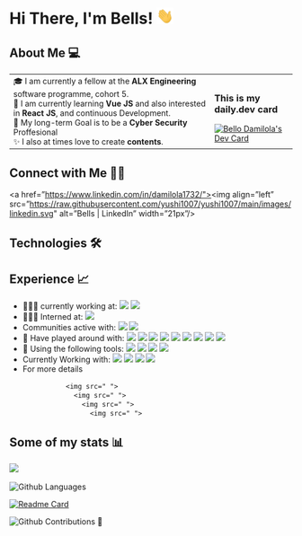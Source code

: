 # Hi There, I'm Bells! <img  src="https://raw.githubusercontent.com/ABSphreak/ABSphreak/master/gifs/Hi.gif" width="30px"> 



<h2>About Me  💻 </h2> 

<table>
<tr>
  <td valign="center">
    🎓 I am currently a fellow at the <strong>ALX Engineering</strong> software programme, cohort 5. <br>
    🌱 I am currently learning <strong>Vue JS</strong> and also interested in <strong>React JS</strong>, and continuous Development. <br>
    🎯 My long-term Goal is to be a <strong>Cyber Security</strong> Proffesional <br>
    ✨ I also at times love to create <strong>contents</strong>.
<td >
  <h3> This is my daily.dev card </h3>
    <a href="https://app.daily.dev/Damilola1732">
      <img src="https://api.daily.dev/devcards/8102222db6c64075af918f68a4181a5d.png?r=ubi" width="400" alt="Bello Damilola's Dev Card"/>
  </a>
  </td>
</tr>
</table>

<h2> Connect with Me 🤝🏾 </h2> 

<a href=”https://www.linkedin.com/in/damilola1732/"><img align=”left” src=”https://raw.githubusercontent.com/yushi1007/yushi1007/main/images/linkedin.svg" alt=”Bells | LinkedIn” width=”21px”/></a>


<h2> Technologies 🛠️ </h2>



<h2> Experience 📈 </h2>
<ul>
  <li> 👨🏽‍💻 currently working at: <img src="https://img.shields.io/badge/-.%20%20%20%20%20Digital%20agency%20%20%20%20%20%20-orange"> <img src="https://img.shields.io/badge/-.%20%20%20%20%20%20ALX%20SE-lightgrey">  </li>
  <li> 👨🏽‍💻 Interned at: <img src="https://img.shields.io/badge/-.%20%20%20%20%20TIIDELab-blue"> </li>
   <li> Communities active with: <img src="https://img.shields.io/badge/code-Lagos%20Dev.%20community-yellow ">
                <img src=" https://img.shields.io/badge/TIIDELab-Dev.%20community-yellowgreen"> </li> 
   <li> 🔭 Have played around with:  <img src="https://camo.githubusercontent.com/76f7578b434c64b20c3029c2bec1941dd6bddcf10c89027edbb37a27a20e0c03/68747470733a2f2f696d672e736869656c64732e696f2f62616467652f48746d6c352d2545322539382538352545322539382538352545322539382538362d6c69676874677265793f6c6162656c436f6c6f723d326262633861266c6f676f3d48746d6c35267374796c653d666f722d7468652d6261646765266c6f676f436f6c6f723d7768697465">
     <img src="https://camo.githubusercontent.com/3a0f693cfa032ea4404e8e02d485599bd0d192282b921026e89d271aaa3d7565/68747470733a2f2f696d672e736869656c64732e696f2f62616467652f435353332d3135373242363f7374796c653d666f722d7468652d6261646765266c6f676f3d63737333266c6f676f436f6c6f723d7768697465">
     <img src="https://camo.githubusercontent.com/e9b080a6541e5355827ea91b6a0302cbbc54af4705b0c6b0f1561a0957ced2fb/68747470733a2f2f696d672e736869656c64732e696f2f62616467652f5461696c77696e645f4353532d3338423241433f7374796c653d666f722d7468652d6261646765266c6f676f3d7461696c77696e642d637373266c6f676f436f6c6f723d7768697465">
     <img src=" https://camo.githubusercontent.com/e9b080a6541e5355827ea91b6a0302cbbc54af4705b0c6b0f1561a0957ced2fb/68747470733a2f2f696d672e736869656c64732e696f2f62616467652f5461696c77696e645f4353532d3338423241433f7374796c653d666f722d7468652d6261646765266c6f676f3d7461696c77696e642d637373266c6f676f436f6c6f723d7768697465">
   <img src="https://camo.githubusercontent.com/3a0f693cfa032ea4404e8e02d485599bd0d192282b921026e89d271aaa3d7565/68747470733a2f2f696d672e736869656c64732e696f2f62616467652f435353332d3135373242363f7374796c653d666f722d7468652d6261646765266c6f676f3d63737333266c6f676f436f6c6f723d7768697465">
       
  <img src=" https://camo.githubusercontent.com/7cd014f2acc132862479990cbd13108602d13381efeed9d761651c5f7ba2e54d/68747470733a2f2f696d672e736869656c64732e696f2f62616467652f2d5461696c77696e642d3338423241433f7374796c653d706c6173746963266c6f676f3d7461696c77696e642d637373266c6f676f436f6c6f723d7768697465">
        <img src=" https://camo.githubusercontent.com/77eb562672841cedcc29c58f55dea4aeb55305de2986772cf54ebbc31380f103/68747470733a2f2f696d672e736869656c64732e696f2f62616467652f432532332d3635303039343f6c6f676f3d432d5368617270">
          <img src="https://camo.githubusercontent.com/1b7dd7d164fbd6217c01ae4b556390e60b4721f860a69482a685b2c1c9c9069a/68747470733a2f2f696d672e736869656c64732e696f2f62616467652f2d567565746966792d626c61636b3f7374796c653d666c61742d737175617265266c6f676f3d76756574696679 ">
            <img src="https://camo.githubusercontent.com/cc663b44f5f2d7e674990fd054d828aae0e30ec8df36768e5f5552978da1cfdf/68747470733a2f2f696d672e736869656c64732e696f2f62616467652f2d507974686f6e2d3333333333333f7374796c653d666c6174266c6f676f3d707974686f6e "> </li>
  <li> 🔧 Using the following tools: <img src="https://camo.githubusercontent.com/97c96464ad911fabe685e106dcf52caf1e0044915b655e02656dbcd73a7d5be9/68747470733a2f2f696d672e736869656c64732e696f2f62616467652f5653253230436f64652d696e666f726d6174696f6e616c3f7374796c653d666c6174266c6f676f3d76697375616c2d73747564696f2d636f6465266c6f676f436f6c6f723d30303741434326636f6c6f723d323338363336266c6162656c436f6c6f723d666666666666"> 
    <img src="https://camo.githubusercontent.com/2f4cfda3ad13edc21f4d77762d28f953af402b3fcf880d478f0df7f758b82d3a/68747470733a2f2f696d672e736869656c64732e696f2f62616467652f4769744875622d696e666f726d6174696f6e616c3f7374796c653d666c6174266c6f676f3d676974687562266c6f676f436f6c6f723d66666666666626636f6c6f723d323338363336266c6162656c436f6c6f723d313831373137">  
    <img src=" https://camo.githubusercontent.com/97c96464ad911fabe685e106dcf52caf1e0044915b655e02656dbcd73a7d5be9/68747470733a2f2f696d672e736869656c64732e696f2f62616467652f5653253230436f64652d696e666f726d6174696f6e616c3f7374796c653d666c6174266c6f676f3d76697375616c2d73747564696f2d636f6465266c6f676f436f6c6f723d30303741434326636f6c6f723d323338363336266c6162656c436f6c6f723d666666666666"> 
    <img src="https://camo.githubusercontent.com/4b27cac41dd7639389c606e8ba44d759b2bc52b251e7b00d83696cb17aa632ab/68747470733a2f2f696d672e736869656c64732e696f2f62616467652f4749542d696e666f726d6174696f6e616c3f7374796c653d666c6174266c6f676f3d676974266c6f676f436f6c6f723d66666666666626636f6c6f723d323338363336266c6162656c436f6c6f723d463035303332"> </li>
  <li> Currently Working with:  <img src="https://camo.githubusercontent.com/d8971eb578649b5861b3b3694bc2684ff4bf5bb346042b20f8f6e26010dce374/68747470733a2f2f696d672e736869656c64732e696f2f62616467652f52656163742d3631444146423f7374796c653d666c6174266c6f676f3d7265616374266c6f676f436f6c6f723d7768697465">
    <img src="https://camo.githubusercontent.com/48b088af2f410308330bc8599f5e7984de96951a7f7f069c349ff0509e6de48e/68747470733a2f2f696d672e736869656c64732e696f2f62616467652f52656475782d696e666f726d6174696f6e616c3f7374796c653d666c6174266c6f676f3d5265647578266c6f676f436f6c6f723d776869746526636f6c6f723d323338363336266c6162656c436f6c6f723d373634414243">
     <img src="https://camo.githubusercontent.com/e1158aa1510d2ff201f94fb15831ae9585b23668e4888a98033d98a036eaa6d4/68747470733a2f2f696d672e736869656c64732e696f2f62616467652f5655452d3030383030302e7376673f267374796c653d666c6174266c6f676f3d7675652e6a73266c6f676f436f6c6f723d7768697465 ">
    <img src="https://camo.githubusercontent.com/90acd4bf84162e84336363f9f2c5920c532da5435baa99b391ced965acee2f0b/68747470733a2f2f696d672e736869656c64732e696f2f62616467652f2d567565582d3032374135383f7374796c653d666c61742d737175617265266c6162656c436f6c6f723d303237413538266c6f676f3d767565646f746a73">
  </li>
  <li> For more details </li>
</ul>
  
  
 

                  <img src=" ">
                    <img src=" ">
                      <img src=" ">
                        <img src=" ">
     
      
 
 
 
 
 
 
 




## Some of my stats :bar_chart:

<img src="https://github-readme-stats.vercel.app/api?username=Damilola1732&show_icons=true&theme=radical&include_all_commits=true">

<br>


![Github Languages](https://github-readme-stats.vercel.app/api/top-langs/?username=Damilola1732&layout=compact&count_private=true)

[![Readme Card](https://github-readme-stats.vercel.app/api/pin/?username=Damilola1732&show_icons=true&hide_border=true&theme=dark&repo=zext-mini-player)](https://github.com/https://github.com/Damilola1732/zext-mini-player)

![Github Contributions](https://github-readme-streak-stats.herokuapp.com/?user=Damilola1732&hide_border=true)
👋
